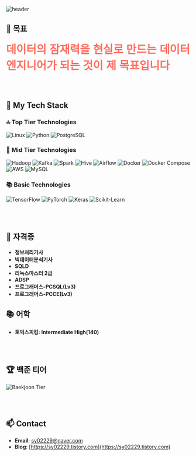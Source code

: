 ![header](https://capsule-render.vercel.app/api?type=rounded&color=timeGradient&text=Welcome%20to%20Syoung%20GitHub%20👋&animation=twinkling&fontSize=40&fontAlignY=50&fontAlign=50&height=100)

## 🎯 **목표**

**<span style="font-family: 'Arial', sans-serif; font-size: 30px; color: #ff6f61; font-weight: bold;">데이터의 잠재력을 현실로 만드는 데이터 엔지니어가 되는 것이 제 목표입니다</span>**



<br><br>

## 🚀 My Tech Stack

### 🔝 **Top Tier Technologies**
<p>
  <img src="https://img.shields.io/badge/Linux-FCC624?style=flat&logo=linux&logoColor=black" alt="Linux"/>
  <img src="https://img.shields.io/badge/Python-3776AB?style=flat&logo=python&logoColor=white" alt="Python"/>
  <img src="https://img.shields.io/badge/PostgreSQL-336791?style=flat&logo=postgresql&logoColor=white" alt="PostgreSQL"/>
</p>

### 🔧 **Mid Tier Technologies**
<p>
  <img src="https://img.shields.io/badge/Apache%20Hadoop-66CC99?style=flat&logo=apache-hadoop&logoColor=white" alt="Hadoop"/>
  <img src="https://img.shields.io/badge/Apache%20Kafka-231F20?style=flat&logo=apache-kafka&logoColor=white" alt="Kafka"/>
  <img src="https://img.shields.io/badge/Apache%20Spark-E25A1C?style=flat&logo=apache-spark&logoColor=white" alt="Spark"/>
  <img src="https://img.shields.io/badge/Apache%20Hive-FDEE21?style=flat&logo=apache-hive&logoColor=black" alt="Hive"/>
  <img src="https://img.shields.io/badge/Apache%20Airflow-017B92?style=flat&logo=apache-airflow&logoColor=white" alt="Airflow"/>
  <img src="https://img.shields.io/badge/Docker-2496ED?style=flat&logo=docker&logoColor=white" alt="Docker"/>
  <img src="https://img.shields.io/badge/Docker%20Compose-2496ED?style=flat&logo=docker&logoColor=white" alt="Docker Compose"/>
  <img src="https://img.shields.io/badge/Amazon%20Web%20Services-232F3E?style=flat&logo=amazon-aws&logoColor=white" alt="AWS"/>
  <img src="https://img.shields.io/badge/MySQL-4479A1?style=flat&logo=mysql&logoColor=white" alt="MySQL"/>
</p>

### 📚 **Basic Technologies**
<p>
  <img src="https://img.shields.io/badge/TensorFlow-FB5B5F?style=flat&logo=tensorflow&logoColor=white" alt="TensorFlow"/>
  <img src="https://img.shields.io/badge/PyTorch-E94F2F?style=flat&logo=pytorch&logoColor=white" alt="PyTorch"/>
  <img src="https://img.shields.io/badge/Keras-D00000?style=flat&logo=keras&logoColor=white" alt="Keras"/>
  <img src="https://img.shields.io/badge/Scikit--Learn-F7931E?style=flat&logo=scikit-learn&logoColor=white" alt="Scikit-Learn"/>
</p>


<br><br>

## 📜 **자격증**
- **정보처리기사**
- **빅데이터분석기사**
- **SQLD**
- **리눅스마스터 2급**
- **ADSP**
- **프로그래머스-PCSQL(Lv3)**
- **프로그래머스-PCCE(Lv3)**

## 📚 **어학**
- **토익스피킹: Intermediate High(140)**

<br><br>



## 🏆 **백준 티어**
![Baekjoon Tier](https://solved.ac/api/v2/tier/solved.ac/baekjoon/syoung)


<br><br>

## 📫 Contact
- **Email**: [sy02229@naver.com](mailto:sy02229@naver.com)
- **Blog**: [https://sy02229.tistory.com](https://sy02229.tistory.com)
